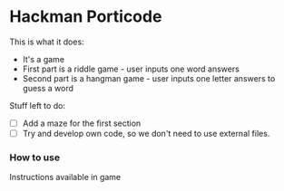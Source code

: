 # Hackman Porticode 



This is what it does:
* It's a game
* First part is a riddle game - user inputs one word answers
* Second part is a hangman game - user inputs one letter answers to guess a word


Stuff left to do:
- [ ] Add a maze for the first section
- [ ] Try and develop own code, so we don't need to use external files.

### How to use 
Instructions available in game


